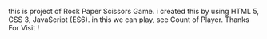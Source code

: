 this is project of Rock Paper Scissors Game.
i created this by using HTML 5, CSS 3, JavaScript (ES6). 
in this we can play, see Count of Player.
Thanks For Visit !
